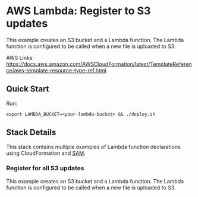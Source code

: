 # AWS Lambda: Register to S3 updates

This example creates an S3 bucket and a Lambda function.
The Lambda function is configured to be called when a new file is uploaded to S3.

AWS Links: https://docs.aws.amazon.com/AWSCloudFormation/latest/TemplateReference/aws-template-resource-type-ref.html


## Quick Start

Run:

    export LAMBDA_BUCKET=<your-lambda-bucket> && ./deploy.sh


## Stack Details

This stack contains multiple examples of Lambda function declarations using CloudFormation and [SAM](https://github.com/awslabs/serverless-application-model).

### Register for all S3 updates

This example creates an S3 bucket and a Lambda function.
The Lambda function is configured to be called when a new file is uploaded to S3.



